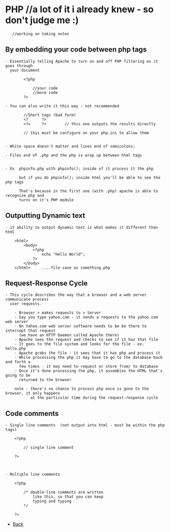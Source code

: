 # PHP  //a lot of it i already knew - so don't judge me :)
	   //working on taking notes

## By embedding your code between php tags
	- Essentially telling Apache to turn on and off PHP filtering as it goes through
	  your document

			<?php

				//your code
				//more code
			?>

	- You can also write it this way - not recommended 

			//Short tags (bad form)
			<?		?>
			<?=		?>		  // this one outputs the results directly

			// this must be configure on your php.ini to allow them


	- White space doesn't matter and lines end of semicolons;
	
	- Files end of .php and the php is wrap up between html tags


	- Ex  phpinfo.php with phpinfo(); inside of it process it the php

		  but if you do phpinfo(); inside html you'll be able to see the php tags

		  That's because in the first one (with .php) apache is able to recognize php and 
		  turns on it's PHP module

## Outputting Dynamic text

	- it ability to output dynamic text is what makes it different than html

		<html>
			<body>
				<?php 
					echo "Hello World";
				?>
			</body>
		</html>		....file save as something.php


## Request-Response Cycle

	- This cycle describes the way that a browser and a web server communicate process
	  user requests.

	  	- Browser > makes requests to > Server	
	  	- Say you type yahoo.com - it sends a requests to the yahoo.com web server
	  	- On Yahoo.com web server software needs to be be there to intercept that request
	  	  (we have an HTTP Daemon called Apache there)
	  	- Apache sees the request and checks to see if it has that file
	  	- It goes to the file system and looks for the file - ex. hello.php
	  	- Apache grabs the file - it sees that it has php and process it
	  	- While processing the php it may have to go to the database back and forth a
	  	  few times - it may need to request or store from/ to database
	  	- Once it's done processing the php, it assembles the HTML that's going to be
	  	  returned to the browser

	  	note - there's no chance to process php once is gone to the browser, it only happens
	  	       at the particular time during the request-response cycle


## Code comments

	- Single line comments  (not output into html - must be within the php tags)

		<?php

			// single line comment

		?>



	- Multiple line comments

		<?php

			/* double-line comments are written
				like this, so that you can keep 
				typing and typing
			*/

		?>






*   [Back](https://github.com/stefan22/phpIntro)














		  

